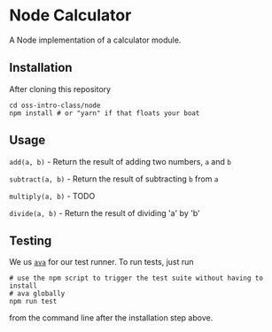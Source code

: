 # Node Calculator
A Node implementation of a calculator module.


## Installation
After cloning this repository

```
cd oss-intro-class/node
npm install # or "yarn" if that floats your boat
```

## Usage

`add(a, b)` - Return the result of adding two numbers, `a` and `b`

`subtract(a, b)` - Return the result of subtracting `b` from `a`

`multiply(a, b)` - TODO

`divide(a, b)` - Return the result of dividing 'a' by 'b'

## Testing
We us [`ava`](https://github.com/avajs/ava) for our test runner. To run tests, just run

    # use the npm script to trigger the test suite without having to install
    # ava globally
    npm run test

from the command line after the installation step above.

